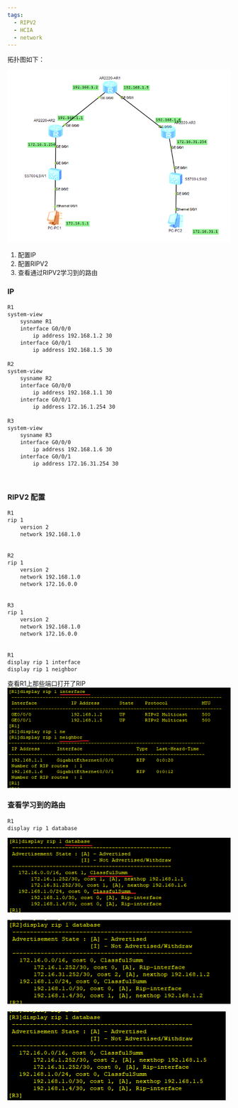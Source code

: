 ```yaml
---
tags:
  - RIPV2
  - HCIA
  - network
---
```

拓扑图如下：

![](./images/0401_topo.png)

1. 配置IP
2. 配置RIPV2
3. 查看通过RIPV2学习到的路由

### IP
```
R1
system-view
	sysname R1
	interface G0/0/0 
		ip address 192.168.1.2 30
	interface G0/0/1 
		ip address 192.168.1.5 30

R2
system-view
	sysname R2
	interface G0/0/0 
		ip address 192.168.1.1 30
	interface G0/0/1 
		ip address 172.16.1.254 30

R3
system-view
	sysname R3
	interface G0/0/0 
		ip address 192.168.1.6 30
	interface G0/0/1 
		ip address 172.16.31.254 30



```


### RIPV2 配置
```
R1
rip 1
	version 2
	network 192.168.1.0


R2
rip 1
	version 2
	network 192.168.1.0
	network 172.16.0.0


R3
rip 1
	version 2
	network 192.168.1.0
	network 172.16.0.0


R1
display rip 1 interface 
display rip 1 neighbor
```
查看R1上那些端口打开了RIP
![](./images/0401_r1_rip_interface.png)







### 查看学习到的路由
```
R1
display rip 1 database 
```
![](./images/0401_r1_rip_db.png)

![](./images/0401_r2_rip_db.png)

![](./images/0401_r3_rip_db.png)



